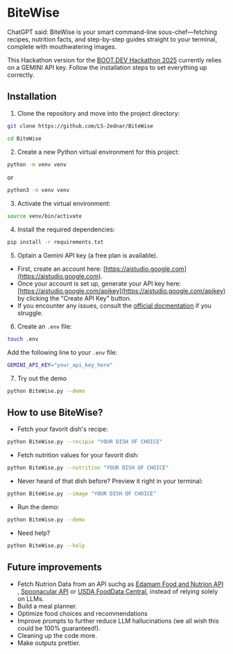 # BiteWise
ChatGPT said: BiteWise is your smart command-line sous-chef—fetching recipes, nutrition facts, and step-by-step guides straight to your terminal, complete with mouthwatering images.

This Hackathon version for the [BOOT.DEV Hackathon 2025](https://blog.boot.dev/news/hackathon-2025/) currently relies on a GEMINI API key. Follow the installation steps to set everything up correctly.

## Installation

1. Clone the repository and move into the project directory:
```bash
git clone https://github.com/LS-2ednar/BiteWise
```
```bash
cd BiteWise
```

2. Create a new Python virtual environment for this project:
```bash
python -m venv venv
```

or

```bash
python3 -m venv venv
```

3. Activate the virtual environment:
```bash
source venv/bin/activate
```

4. Install the required dependencies:
```bash
pip install -r requirements.txt
```

5. Optain a Gemini API key (a free plan is available).
- First, create an account here: [https://aistudio.google.com](https://aistudio.google.com). 
- Once your account is set up, generate your API key here: [https://aistudio.google.com/apikey](https://aistudio.google.com/apikey) by clicking the "Create API Key" button. 
- If you encounter any issues, consult the [official docmentation](https://ai.google.dev/gemini-api/docs/api-key?hl=en) if you struggle.

6. Create an ```.env``` file: 
```bash
touch .env
```

Add the following line to your ```.env``` file: 

```bash
GEMINI_API_KEY="your_api_key_here"
```

7. Try out the demo
```bash
python BiteWise.py --demo
```
## How to use BiteWise?

- Fetch your favorit dish's recipe:
```bash
python BiteWise.py --recipie "YOUR DISH OF CHOICE"
```

- Fetch nutrition values for your favorit dish:
```bash
python BiteWise.py --nutrition "YOUR DISH OF CHOICE"
```

- Never heard of that dish before? Preview it right in your terminal:
```bash
python BiteWise.py --image "YOUR DISH OF CHOICE"
```

- Run the demo:
```bash
python BiteWise.py --demo
```

- Need help?
```bash
python BiteWise.py --help
```

## Future improvements
- Fetch Nutrion Data from an API suchg as [Edamam Food and Nutrion API](https://developer.edamam.com/edamam-docs-nutrition-api) , [Spoonacular API](https://spoonacular.com/food-api) or [USDA FoodData Central](https://fdc.nal.usda.gov/api-guide), instead of relying solely on LLMs.
- Build a meal planner.
- Optimize food choices and recommendations
- Improve prompts to further reduce LLM hallucinations (we all wish this could be 100% guaranteed!).
- Cleaning up the code more.
- Make outputs prettier. 